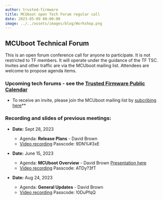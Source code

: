 ```yaml
---
author: trusted-firmware
title: MCUboot open Tech Forum regular call
date: 2023-05-09 08:00:00
image: ../../assets/images/blog/Workshop.png
---
```


## MCUboot Technical Forum

This is an open forum conference call for anyone to participate. It is not restricted to TF members. It will operate under the guidance of the TF TSC. Invites and other traffic are via the MCUboot mailing list. Attendees are welcome to propose agenda items.

### Upcoming tech forums - see the [Trusted Firmware Public Calendar](https://www.trustedfirmware.org/meetings/)

- To receive an invite, please join the MCUboot mailing list by [subcribing here](https://groups.io/g/MCUBoot)\*\*

### Recording and slides of previous meetings:

- **Date:** Sept 28, 2023

  - Agenda: **Release Plans** - David Brown
  - [Video recording](https://linaro-org.zoom.us/rec/share/DOx_JZaKAxYxGdCddHAEX5RD14TB2CioHMZWHppu-HOwCfMkTG78xgGjRFSeqPZN._C99LE_dyixNWque) Passcode: 9DN%#3xE
    <br/>

- **Date:** June 15, 2023

  - Agenda: **MCUboot Overview** - David Brown [Presentation here](/docs/2023_06_15_mcuboot_overview.pdf)
  - [Video recording](https://linaro-org.zoom.us/rec/share/xWEAW8FO0g_YqLhDJ2hHdEiZct-CpdrWT2dNytwci2VUM4FleFi7wCW77eishMFi.2_TMfz8LpqwdN482) Passcode: ATDy?3fT
    <br/>

- **Date:** Aug 24, 2023
  - Agenda: **General Updates** - David Brown
  - [Video recording](https://linaro-org.zoom.us/rec/share/dvOnElCzQtGNFHd8kxhe5gSTDoS8epySvo6V7R2EVt_nrvqkEKYtJVhfpykvJCkX.KJlQZXivIBMRq_R9) Passcode: !0DuPfqQ
    <br/>
